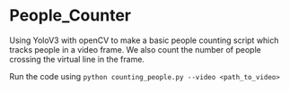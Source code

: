 # People_Counter
Using YoloV3 with openCV to make a basic people counting script which tracks people in a video frame. We also count the number of people crossing the virtual line in the frame.

Run the code using
`python counting_people.py --video <path_to_video>`
